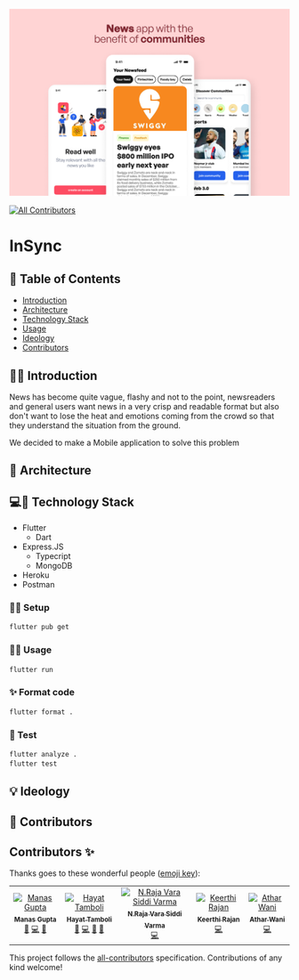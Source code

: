<p align="center">
<img src="./assets/banner_image.png" alt="Project logo"></a>
</p>

<!-- ALL-CONTRIBUTORS-BADGE:START - Do not remove or modify this section -->
[![All Contributors](https://img.shields.io/badge/all_contributors-5-orange.svg?style=flat-square)](#contributors-)
<!-- ALL-CONTRIBUTORS-BADGE:END -->

# InSync

## 📝 Table of Contents
- [Introduction](#introduction)
- [Architecture](#architecture)
- [Technology Stack](#tech_stack)
- [Usage](#usage)
- [Ideology](#ideology)
- [Contributors](#contributors)

<a name="introduction"></a>

## 🐱‍👤 Introduction

News has become quite vague, flashy and not to the point, newsreaders and general users want news in a very crisp and readable format but also don't want to lose the heat and emotions coming from the crowd so that they understand the situation from the ground.

We decided to make a Mobile application to solve this problem

<a name="architecture"></a>

## 🏦 Architecture
<a name="tech_stack"></a>

## 💻📱 Technology Stack
<a name="tech_stack"></a>

- Flutter
  - Dart
- Express.JS
  - Typecript
  - MongoDB
- Heroku
- Postman

### 👷‍♂️ Setup
<a name="usage"></a>

```sh
flutter pub get
```

### 👷‍♂️ Usage

```sh
flutter run
```

### ✨ Format code

```sh
flutter format .
```

### 🧪 Test

```sh
flutter analyze .
flutter test
```
<a name="ideology"></a>
## 💡 Ideology

<a name="contributors"></a>
## 👥 Contributors


## Contributors ✨

Thanks goes to these wonderful people ([emoji key](https://allcontributors.org/docs/en/emoji-key)):

<!-- ALL-CONTRIBUTORS-LIST:START - Do not remove or modify this section -->
<!-- prettier-ignore-start -->
<!-- markdownlint-disable -->
<table>
  <tbody>
    <tr>
      <td align="center"><a href="https://github.com/Manas1820"><img src="https://avatars.githubusercontent.com/u/53006261?v=4?s=100" width="100px;" alt="Manas Gupta"/><br /><sub><b>Manas Gupta</b></sub></a><br /><a href="https://github.com/InSync-HQ/InSync/issues?q=author%3AManas1820" title="Bug reports">🐛</a> <a href="https://github.com/InSync-HQ/InSync/commits?author=Manas1820" title="Code">💻</a> <a href="https://github.com/InSync-HQ/InSync/commits?author=Manas1820" title="Documentation">📖</a></td>
      <td align="center"><a href="https://github.com/hayat-tamboli"><img src="https://avatars.githubusercontent.com/u/55529269?v=4?s=100" width="100px;" alt="Hayat Tamboli"/><br /><sub><b>Hayat Tamboli</b></sub></a><br /><a href="#design-hayat-tamboli" title="Design">🎨</a> <a href="https://github.com/InSync-HQ/InSync/commits?author=hayat-tamboli" title="Code">💻</a> <a href="#maintenance-hayat-tamboli" title="Maintenance">🚧</a> <a href="https://github.com/InSync-HQ/InSync/commits?author=hayat-tamboli" title="Documentation">📖</a></td>
      <td align="center"><a href="https://github.com/gitgudGR7"><img src="https://avatars.githubusercontent.com/u/62803645?v=4?s=100" width="100px;" alt="N.Raja Vara Siddi Varma"/><br /><sub><b>N.Raja Vara Siddi Varma</b></sub></a><br /><a href="https://github.com/InSync-HQ/InSync/commits?author=gitgudGR7" title="Code">💻</a></td>
      <td align="center"><a href="https://github.com/keerthi-rajan-s"><img src="https://avatars.githubusercontent.com/u/64079181?v=4?s=100" width="100px;" alt="Keerthi Rajan"/><br /><sub><b>Keerthi Rajan</b></sub></a><br /><a href="https://github.com/InSync-HQ/InSync/commits?author=keerthi-rajan-s" title="Code">💻</a></td>
      <td align="center"><a href="http://www.waniathar.github.io"><img src="https://avatars.githubusercontent.com/u/83573286?v=4?s=100" width="100px;" alt="Athar Wani"/><br /><sub><b>Athar Wani</b></sub></a><br /><a href="https://github.com/InSync-HQ/InSync/commits?author=WaniAthar" title="Code">💻</a></td>
    </tr>
  </tbody>
  <tfoot>
    
  </tfoot>
</table>

<!-- markdownlint-restore -->
<!-- prettier-ignore-end -->

<!-- ALL-CONTRIBUTORS-LIST:END -->

This project follows the [all-contributors](https://github.com/all-contributors/all-contributors) specification. Contributions of any kind welcome!
